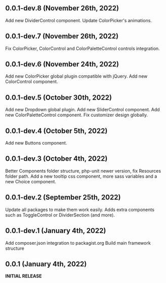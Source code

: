 ## 0.0.1-dev.8 (November 26th, 2022)
Add new DividerControl component.
Update ColorPicker's animations.

## 0.0.1-dev.7 (November 26th, 2022)
Fix ColorPicker, ColorControl and ColorPaletteControl controls integration.

## 0.0.1-dev.6 (November 24th, 2022)
Add new ColorPicker global plugin compatible with jQuery.
Add new ColorControl component.

## 0.0.1-dev.5 (October 30th, 2022)
Add new Dropdown global plugin.
Add new SliderControl component.
Add new ColorPaletteControl component.
Fix customizer design globally.

## 0.0.1-dev.4 (October 5th, 2022)
Add new Buttons component.

## 0.0.1-dev.3 (October 4th, 2022)
Better Components folder structure, php-unit newer version, fix Resources folder path.
Add a new tooltip css component, more sass variables and a new Choice component.

## 0.0.1-dev.2 (September 25th, 2022)
Update all packages to make them work easily.
Adds extra components such as ToggleControl or DividerSection (and more).

## 0.0.1-dev.1 (January 4th, 2022)
Add composer.json integration to packagist.org
Build main framework structure

## 0.0.1 (January 4th, 2022)
**INITIAL RELEASE**
